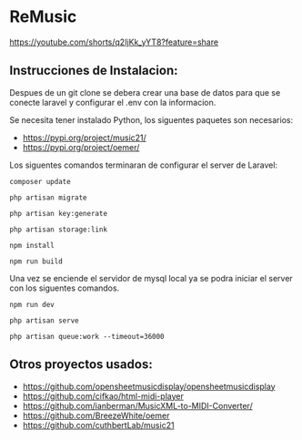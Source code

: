 # ReMusic

https://youtube.com/shorts/q2IjKk_yYT8?feature=share

## Instrucciones de Instalacion:

Despues de un git clone se debera crear una base de datos para que se conecte laravel y configurar el .env con la informacion. 

Se necesita tener instalado Python, los siguentes paquetes son necesarios:
- https://pypi.org/project/music21/
- https://pypi.org/project/oemer/

Los siguentes comandos terminaran de configurar el server de Laravel:
```
composer update
```
```
php artisan migrate
```
```
php artisan key:generate
```
```
php artisan storage:link
```
```
npm install
```
```
npm run build
```

Una vez se enciende el servidor de mysql local ya se podra iniciar el server con los siguentes comandos.

```
npm run dev
```
```
php artisan serve
```
```
php artisan queue:work --timeout=36000
```

## Otros proyectos usados:
- https://github.com/opensheetmusicdisplay/opensheetmusicdisplay
- https://github.com/cifkao/html-midi-player
- https://github.com/ianberman/MusicXML-to-MIDI-Converter/
- https://github.com/BreezeWhite/oemer
- https://github.com/cuthbertLab/music21
